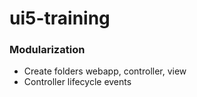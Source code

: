 # ui5-training

### Modularization
- Create folders webapp, controller, view
- Controller lifecycle events

